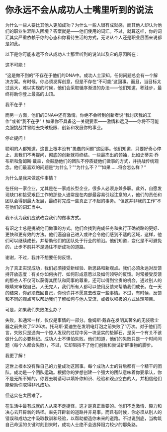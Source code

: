 # 你永远不会从成功人士嘴里听到的说法

为什么一些人要比其他人更加成功？为什么一些人很有成就感，而其他人却认为他们的职业生涯陷入困境？答案就是——他们使用的词汇。不过，就算这样，你的词汇其实严重依赖于你的心态和你看待生活的方式，无论从个人还是职业层面来说都是如此。 

以下是你可能永远不会从成功人士那里听到的说法以及它的原因所在： 

这不可能！ 

“这是做不到的”不存在于他们的DNA中。成功人士深知，任何问题总会有一个解决方案。有时候，你必须发挥创意，但是不存在“不可能”这回事。而且，当目标太过远大，难以实现的时候，他们会采取循序渐进的办法——他们知道，积跬步，最终将助你登上最高的山顶。 

我不在乎！ 

而另一方面，他们的DNA中还有激情。你绝不会听到创新者说“我讨厌我的工作”或者“我不在乎”！如果你不具备这一关键要素——激情和远见——你将不可能克服挑战并冒险去突破极限、创新和发展你的事业。 

停止提问！ 

聪明的人都知道，这世上根本没有“愚蠢的问题”这回事。他们知道，只要好奇心停止，且我们不再提问，彻底的创新就将终结。一些最杰出的领袖，比如史蒂夫·乔布斯和詹姆斯·戴森，会鼓励他们的团队不停质疑他们做事的方式，并挑战传统观念。他们最喜欢的问题是“为什么？”“为什么不？”“如果……将会怎么样？” 

为什么是我来做这件事情？ 

在任何一家企业，尤其是在一家成长型企业，很多人必须身兼多职。此外，自愿发现缺口和接受艰巨工作的那些人通常是在内部最容易引起注意的人，他们的责任和团队会得到最大发展，最终将完成一些真正了不起的事务。“但这并非我的工作”不在他们的词汇当中。 

我不认为我们应该改变我们的做事方式。 

有识之士总是挑战他们做事的方式。他们会找到完成任务和执行正确战略的更好、更快和更有效的方法。他们逼迫自己进入或许会令他们感到不适的区域，这样，他们可以继续成长，并帮助他们的团队处于行业的前沿。他们知道，变化是不可避免的，止步不前并不是通往不断成功的道路。 

谢谢，不过，我并不想要任何反馈。 

为了真正实现成功，我们必须接受新经验、新思路和新观点。我们必须永远对反馈持开放态度：有关你如何执行、如何形成意愿以及如何领导的反馈。时常接受反馈的那些人不仅可以获得其团队和同事的尊重，还可以得到宝贵的机会，通过别人的眼睛来审视自己。人无完人，我们所有人都可以使用反馈来帮助我们成长。在一天的结束，你必须做回自己，你也许并不愿意去改变一些事情。不过，有时候，反馈和不同的观点可以帮助我们了解如何与他人交流，或者以积极的方式处理项目。 

可是，如果我们失败怎么办？ 

失败，和通常一样，仅仅是事情的一部分。詹姆斯·戴森在发明其著名的无袋吸尘器之前失败了5126次。托马斯·爱迪生在发明电灯泡之前失败了1万次。对于他们而言，失败只是通向一个惊人发现的过程中另一块坚实的垫脚石，是另一个有关不该做什么的必要标记。成功人士不惧怕失败。他们知道，他们的失败只是一个时间问题（每个人都会失败），不过，它却阻挡不了他们创新和尝试新鲜事物的脚步。 

我更了解！ 

这世上根本没有靠自己的力量成功这回事。每个成功人士的背后都有一个精干的团队。成功是一个团队运动。根据你的梦想创建一个强大的团队意味着你要承认，你不是无所不知的，你要去聘请可以填补你知识、经验和观点空白的人，并相信他们能帮助你取得非凡成功。 

但这实在太困难了。 

在生活中最有成就的人从来不走捷径，这才是真正重要的。他们不乏激情、毅力和决心去开辟新的路径。率先开辟新的道路并非易事。而且有时候，你必须从别人的错误和成功之中吸取教训和经验，以帮助塑造你未来的道路。不过说到底，当构筑自己命运的关键时刻到来时，成功人士绝不会选择阻力较少的那条路。
